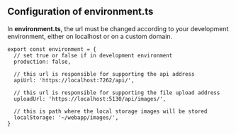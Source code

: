 ## Configuration of environment.ts
In **environment.ts**, the url must be changed according to your development environment, either on localhost or on a custom domain.

```
export const environment = {
  // set true or false if in development environment
  production: false,

  // this url is responsible for supporting the api address
  apiUrl: 'https://localhost:7262/api/',

  // this url is responsible for supporting the file upload address
  uploadUrl: 'https://localhost:5130/api/images/',

  // this is path where the local storage images will be stored
  localStorage: '~/webapp/images/',
}
```

